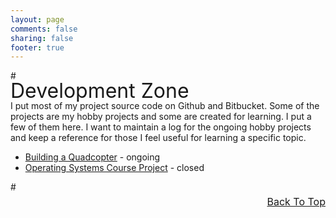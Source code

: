 ```yaml
---
layout: page
comments: false
sharing: false
footer: true
---
```


<a name="TOP"></a>
#<div style="text-align:left;line-height:3px;"><font size="6">Development Zone</font></div>

I put most of my project source code on Github and Bitbucket. Some of the projects are my hobby projects and some are created for learning. I put a few of them here. I want to maintain a log for the ongoing hobby projects and keep a reference for those I feel useful for learning a specific topic.

* [Building a Quadcopter](/devel/quadcopter) - ongoing
* [Operating Systems Course Project](/devel/myos) - closed

#<div style="text-align:right;line-height:3px;"><font size="3">[Back To Top](#TOP)</font></div>



